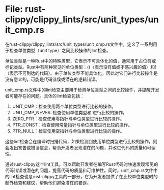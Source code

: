 # File: rust-clippy/clippy_lints/src/unit_types/unit_cmp.rs

在rust-clippy/clippy_lints/src/unit_types/unit_cmp.rs文件中，定义了一系列用于检查单位类型（unit type）之间比较操作的lint检查。 

单位类型是一种Rust中的特殊类型，它表示不可具体化的值，通常用于占位符或标记类型。Rust中有两种常见的单位类型：()（表示没有值或不感兴趣的值）和!（表示不可到达的代码）。由于单位类型不能具体化，因此对它们进行比较操作是没有意义的，可能是代码错误或潜在的逻辑错误。

unit_cmp.rs文件中的lint检查主要用于检测单位类型之间的比较操作，并提醒开发者可能存在的问题。具体的lint检查包括：

1. UNIT_CMP：检查使用两个单位类型进行比较的操作。
2. UNIT_CMP_NEVER: 检查使用单位类型和!进行比较的操作。
3. ZERO_PTR：检查使用零指针与单位类型进行比较的操作。
4. PTR_CONST：检查使用常量指针与单位类型进行比较的操作。
5. PTR_NULL：检查使用空指针与单位类型进行比较的操作。

这些lint检查会在编译时扫描代码，如果检测到使用单位类型进行比较的操作，则会发出警告或错误信息，帮助开发者发现潜在的问题，并改进代码的质量和可读性。

通过rust-clippy这个lint工具，可以帮助开发者在编写Rust代码时快速发现常见的代码错误或潜在的问题，提高代码的质量和可维护性。同时，unit_cmp.rs文件中的lint检查也是rust-clippy工具的一部分，它为开发者提供了在比较单位类型时的额外检查和建议，帮助他们避免潜在的错误。


